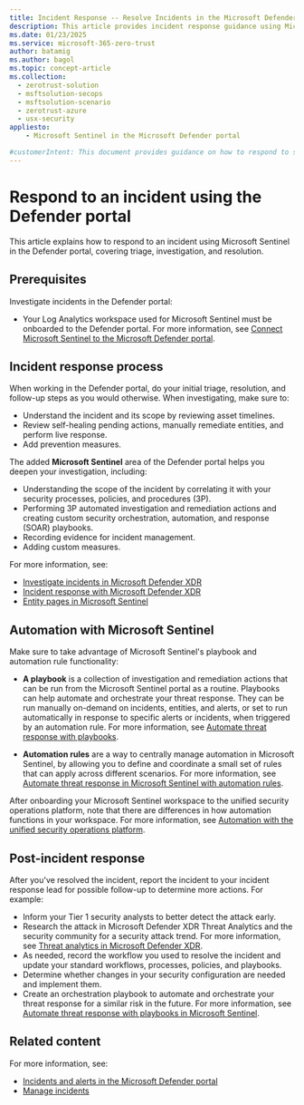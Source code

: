 ```yaml
---
title: Incident Response -- Resolve Incidents in the Microsoft Defender Portal.
description: This article provides incident response guidance using Microsoft Sentinel in the Defender portal, covering triage, investigation, and resolution.
ms.date: 01/23/2025
ms.service: microsoft-365-zero-trust
author: batamig
ms.author: bagol
ms.topic: concept-article
ms.collection: 
  - zerotrust-solution
  - msftsolution-secops
  - msftsolution-scenario
  - zerotrust-azure
  - usx-security
appliesto: 
    - Microsoft Sentinel in the Microsoft Defender portal

#customerIntent: This document provides guidance on how to respond to security incidents within a Zero Trust architecture in the Microsoft Defender portal. It aims to help customers understand the steps and best practices for incident response to minimize impact and ensure quick recovery.
---
```


# Respond to an incident using the Defender portal

This article explains how to respond to an incident using Microsoft Sentinel in the Defender portal, covering triage, investigation, and resolution.

## Prerequisites

Investigate incidents in the Defender portal:

- Your Log Analytics workspace used for Microsoft Sentinel must be onboarded to the Defender portal. For more information, see [Connect Microsoft Sentinel to the Microsoft Defender portal](/defender-xdr/microsoft-sentinel-onboard?toc=/security/zero-trust/integrate/TOC.json?bc=/security/zero-trust/breadcrumb/toc.json&toc=/security/zero-trust/toc.json).

## Incident response process

When working in the Defender portal, do your initial triage, resolution, and follow-up steps as you would otherwise. When investigating, make sure to:

- Understand the incident and its scope by reviewing asset timelines.
- Review self-healing pending actions, manually remediate entities, and perform live response.
- Add prevention measures.

The added **Microsoft Sentinel** area of the Defender portal helps you deepen your investigation, including:

- Understanding the scope of the incident by correlating it with your security processes, policies, and procedures (3P).
- Performing 3P automated investigation and remediation actions and creating custom security orchestration, automation, and response (SOAR) playbooks.
- Recording evidence for incident management.
- Adding custom measures.

For more information, see:

- [Investigate incidents in Microsoft Defender XDR](/microsoft-365/security/defender/investigate-incidents)
- [Incident response with Microsoft Defender XDR](/microsoft-365/security/defender/incidents-overview)
- [Entity pages in Microsoft Sentinel](/azure/sentinel/entity-pages?tabs=defender-portal)

## Automation with Microsoft Sentinel

Make sure to take advantage of Microsoft Sentinel's playbook and automation rule functionality:

- **A playbook** is a collection of investigation and remediation actions that can be run from the Microsoft Sentinel portal as a routine. Playbooks can help automate and orchestrate your threat response. They can be run manually on-demand on incidents, entities, and alerts, or set to run automatically in response to specific alerts or incidents, when triggered by an automation rule. For more information, see [Automate threat response with playbooks](/azure/sentinel/automate-responses-with-playbooks).

- **Automation rules** are a way to centrally manage automation in Microsoft Sentinel, by allowing you to define and coordinate a small set of rules that can apply across different scenarios. For more information, see [Automate threat response in Microsoft Sentinel with automation rules](/azure/sentinel/automate-incident-handling-with-automation-rules).

After onboarding your Microsoft Sentinel workspace to the unified security operations platform, note that there are differences in how automation functions in your workspace. For more information, see [Automation with the unified security operations platform](/azure/sentinel/automation).

## Post-incident response

After you've resolved the incident, report the incident to your incident response lead for possible follow-up to determine more actions. For example:

- Inform your Tier 1 security analysts to better detect the attack early.
- Research the attack in Microsoft Defender XDR Threat Analytics and the security community for a security attack trend. For more information, see [Threat analytics in Microsoft Defender XDR](/microsoft-365/security/defender/threat-analytics).
- As needed, record the workflow you used to resolve the incident and update your standard workflows, processes, policies, and playbooks.
- Determine whether changes in your security configuration are needed and implement them.
- Create an orchestration playbook to automate and orchestrate your threat response for a similar risk in the future. For more information, see [Automate threat response with playbooks in Microsoft Sentinel](/azure/sentinel/automate-responses-with-playbooks).

## Related content

For more information, see:

- [Incidents and alerts in the Microsoft Defender portal](/defender-xdr/incidents-overview)
- [Manage incidents](/defender-xdr/manage-incidents)
